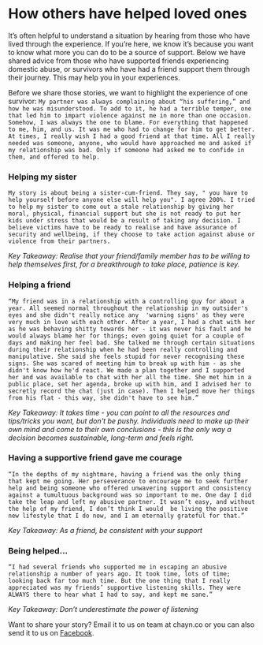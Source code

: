 # How others have helped loved ones

It’s often helpful to understand a situation by hearing from those who have lived through the experience. If you’re here, we know it’s because you want to know what more you can do to be a source of support. Below we have shared advice from those who have supported friends experiencing domestic abuse, or survivors who have had a friend support them through their journey. This may help you in your experiences.

Before we share those stories, we want to highlight the experience of one survivor:
`My partner was always complaining about “his suffering,” and how he was misunderstood. To add to it, he had a terrible temper, one that led him to impart violence against me in more than one occasion. Somehow, I was always the one to blame. For everything that happened to me, him, and us. It was me who had to change for him to get better. At times, I really wish I had a good friend at that time. All I really needed was someone, anyone, who would have approached me and asked if my relationship was bad. Only if someone had asked me to confide in them, and offered to help.`

### Helping my sister

`My story is about being a sister-cum-friend. They say, " you have to help yourself before anyone else will help you". I agree 200%. I tried to help my sister to come out a stale relationship by giving her moral, physical, financial support but she is not ready to put her kids under stress that would be a result of taking any decision. I believe victims have to be ready to realise and have assurance of security and wellbeing, if they choose to take action against abuse or violence from their partners.`

_*Key Takeaway:* Realise that your friend/family member has to be willing to help themselves first, for a breakthrough to take place, patience is key._


### Helping a friend 
`“My friend was in a relationship with a controlling guy for about a year. All seemed normal throughout the relationship in my outsider's eyes and she didn't really notice any  'warning signs' as they were very much in love with each other. After a year, I had a chat with her as he was behaving shitty towards her - it was never his fault and he would always blame her for things; even going quiet for a couple of days and making her feel bad. She talked me through certain situations during their relationship when he had been really controlling and manipulative. She said she feels stupid for never recognising these signs. She was scared of meeting him to break up with him - as she didn't know how he'd react. We made a plan together and I supported her and was available to chat with her all the time. She met him in a public place, set her agenda, broke up with him, and I advised her to secretly record the chat (just in case). Then I helped move her things from his flat - this way, she didn't have to see him.”`

_*Key Takeaway:* It takes time - you can point to all the resources and tips/tricks you want, but don't be pushy. Individuals need to make up their own mind and come to their own conclusions - this is the only way a decision becomes sustainable, long-term and feels right._

### Having a supportive friend gave me courage
`“In the depths of my nightmare, having a friend was the only thing that kept me going. Her perseverance to encourage me to seek further help and being someone who offered unwavering support and consistency against a tumultuous background was so important to me. One day I did take the leap and left my abusive partner. It wasn’t easy, and without the help of my friend, I don’t think I would  be living the positive new lifestyle that I do now, and I am eternally grateful for that.”`

_*Key Takeaway:* As a friend, be consistent with your support_


### Being helped…
`“I had several friends who supported me in escaping an abusive relationship a number of years ago. It took time, lots of time; looking back far too much time. But the one thing that I really appreciated was my friends’ supportive listening skills. They were ALWAYS there to hear what I had to say, and kept me sane.”`

_*Key Takeaway:* Don’t underestimate the power of listening_


Want to share your story? Email it to us on team at chayn.co or you can also send it to us on [Facebook](https://www.facebook.com/chayn/).
